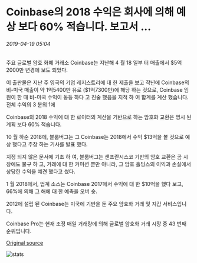 # Coinbase의 2018 수익은 회사에 의해 예상 보다 60% 적습니다. 보고서 ...

###### 2019-04-19 05:04

주요 글로벌 암호 화폐 거래소 Coinbase는 지난해 4 월 18 일부 터 매출에서 $5억2000만 년경에 보도 되었다.

이 출판물은 지난 주 영국의 기업 레지스트리에 대 한 제출을 보고 작년에 Coinbase의 비-미국 매출이 약 1억5400만 유로 ($1억7300만)에 해당 하는 것으로, Coinbase 임원이 한 때 비-미국 수익이 동등 하다 고 진술 했음을 지적 하 여 합계를 계산 했습니다. 전체 수익의 3 분의 1에

Coinbase의 2018 수익에 대 한 로이터의 계산을 기반으로 하는 암호화 교환은 명시 된 계획 보다 60% 적습니다.

10 월 하순 2018에, 블룸버그는 그 Coinbase는 2018에서 수익 $13억을 볼 것으로 예상 했다고 주장 하는 기사를 발표 했다.

지정 되지 않은 문서에 기초 하 여, 블룸버그는 샌프란시스코 기반의 암호 교환은 곰 시장에도 불구 하 고, 거래에 대 한 커미션 뿐만 아니라, 그 암호 홀딩스의 이익과 손실에서 상당한 수익을 예견 했다고 썼다.

1 월 2018에서, 업계 소스는 Coinbase 2017에서 수익에 대 한 $10억을 했다 보고, 66%에 의해 그 해에 대 한 예측을 오버 슛.

2012에 설립 된 Coinbase는 미국에 기반을 둔 주요 암호화 거래 및 지갑 서비스입니다.

Coinbase Pro는 현재 조정 매일 거래량에 의해 글로벌 암호화 거래 시장 중 43 번째 순위입니다.

[Original source](https://cointelegraph.com/news/coinbases-2018-revenue-is-60-less-than-projected-by-the-firm-report)

![stats](https://c.statcounter.com/11760860/0/a89fa40b/1/ "stats")